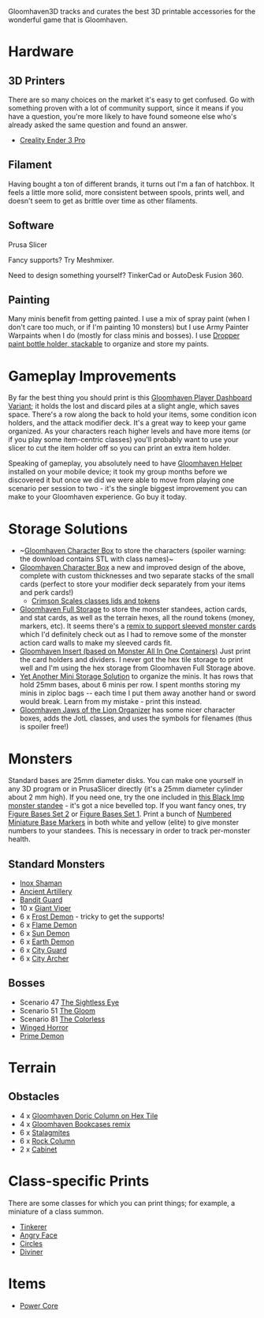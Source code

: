 Gloomhaven3D tracks and curates the best 3D printable accessories for the wonderful game that is Gloomhaven.

# Hardware
## 3D Printers
There are so many choices on the market it's easy to get confused. Go with something proven with a lot of community support, since it means if you have a question, you're more likely to have found someone else who's already asked the same question and found an answer. 
* [Creality Ender 3 Pro](https://www.amazon.com/Comgrow-Creality-Printer-Upgrade-Certified/dp/B07GYRQVYV)

## Filament
Having bought a ton of different brands, it turns out I'm a fan of hatchbox. It feels a little more solid, more consistent between spools, prints well, and doesn't seem to get as brittle over time as other filaments.

## Software
Prusa Slicer

Fancy supports? Try Meshmixer.

Need to design something yourself? TinkerCad or AutoDesk Fusion 360.

## Painting
Many minis benefit from getting painted. I use a mix of spray paint (when I don't care too much, or if I'm painting 10 monsters) but I use Army Painter Warpaints when I do (mostly for class minis and bosses). I use [Dropper paint bottle holder, stackable](https://www.thingiverse.com/thing:3200860) to organize and store my paints. 

# Gameplay Improvements
By far the best thing you should print is this [Gloomhaven Player Dashboard Variant](https://www.thingiverse.com/thing:3625850); it holds the lost and discard piles at a slight angle, which saves space. There's a row along the back to hold your items, some condition icon holders, and the attack modifier deck. It's a great way to keep your game organized. As your characters reach higher levels and have more items (or if you play some item-centric classes) you'll probably want to use your slicer to cut the item holder off so you can print an extra item holder.

Speaking of gameplay, you absolutely need to have [Gloomhaven Helper](http://en.esotericsoftware.com/gloomhaven-helper) installed on your mobile device; it took my group months before we discovered it but once we did we were able to move from playing one scenario per session to two - it's the single biggest improvement you can make to your Gloomhaven experience. Go buy it today.

# Storage Solutions
* ~[Gloomhaven Character Box](https://www.thingiverse.com/thing:2994130) to store the characters (spoiler warning: the download contains STL with class names)~
* [Gloomhaven Character Box](https://www.thingiverse.com/thing:4808239/) a new and improved design of the above, complete with custom thicknesses and two separate stacks of the small cards (perfect to store your modifier deck separately from your items and perk cards!)
  * [Crimson Scales classes lids and tokens](https://www.printables.com/model/198100-gloomhaven-custom-class-storage-boxes/files)
* [Gloomhaven Full Storage](https://www.thingiverse.com/thing:3658149) to store the monster standees, action cards, and stat cards, as well as the terrain hexes, all the round tokens (money, markers, etc). It seems there's a [remix to support sleeved monster cards](https://www.thingiverse.com/thing:4762529) which I'd definitely check out as I had to remove some of the monster action card walls to make my sleeved cards fit.
* [Gloomhaven Insert (based on Monster All In One Containers)](https://www.thingiverse.com/thing:3483482) Just print the card holders and dividers. I never got the hex tile storage to print well and I'm using the hex storage from Gloomhaven Full Storage above.
* [Yet Another Mini Storage Solution](https://www.thingiverse.com/thing:3073819) to organize the minis. It has rows that hold 25mm bases, about 6 minis per row. I spent months storing my minis in ziploc bags -- each time I put them away another hand or sword would break. Learn from my mistake - print this instead.
* [Gloomhaven Jaws of the Lion Organizer](https://www.thingiverse.com/thing:4512948) has some nicer character boxes, adds the JotL classes, and uses the symbols for filenames (thus is spoiler free!)

# Monsters

Standard bases are 25mm diameter disks. You can make one yourself in any 3D program or in PrusaSlicer directly (it's a 25mm diameter cylinder about 2 mm high). If you need one, try the one included in [this Black Imp monster standee](https://www.thingiverse.com/thing:3016299) - it's got a nice bevelled top. If you want fancy ones, try [Figure Bases Set 2](https://www.thingiverse.com/thing:2802448) or [Figure Bases Set 1](https://www.thingiverse.com/thing:2797144). Print a bunch of [Numbered Miniature Base Markers](https://www.thingiverse.com/thing:2872339) in both white and yellow (elite) to give monster numbers to your standees. This is necessary in order to track per-monster health.

## Standard Monsters
* [Inox Shaman](https://www.thingiverse.com/thing:3168879)
* [Ancient Artillery](https://www.thingiverse.com/thing:2942207)
* [Bandit Guard](https://www.thingiverse.com/thing:3150612)
* 10 x [Giant Viper](https://www.thingiverse.com/thing:3043522)
* 6 x [Frost Demon](https://www.thingiverse.com/thing:3432135) - tricky to get the supports!
* 6 x [Flame Demon](https://www.thingiverse.com/thing:3080818)
* 6 x [Sun Demon](https://www.thingiverse.com/thing:3107585)
* 6 x [Earth Demon](https://www.thingiverse.com/thing:2881452)
* 6 x [City Guard](https://www.thingiverse.com/thing:3060016)
* 6 x [City Archer](https://www.thingiverse.com/thing:3058448)


## Bosses
* Scenario 47 [The Sightless Eye](https://www.thingiverse.com/thing:3731432)
* Scenario 51 [The Gloom](https://www.thingiverse.com/thing:3676830)
* Scenario 81 [The Colorless](https://www.myminifactory.com/object/3d-print-the-colorless-savvas-162427)
* [Winged Horror](https://www.thingiverse.com/thing:3805700)
* [Prime Demon](https://www.thingiverse.com/thing:3922559)


# Terrain
## Obstacles
* 4 x [Gloomhaven Doric Column on Hex Tile](https://www.thingiverse.com/thing:4045165)
* 4 x [Gloomhaven Bookcases remix](https://www.thingiverse.com/thing:2758101)
* 6 x [Stalagmites](https://www.thingiverse.com/thing:2776232)
* 6 x [Rock Column](https://www.thingiverse.com/thing:2769270)
* 2 x [Cabinet](https://www.thingiverse.com/thing:2759363)

# Class-specific Prints
There are some classes for which you can print things; for example, a miniature of a class summon.

* [Tinkerer](/classes/tinkerer.md)
* [Angry Face](/classes/angryface.md)
* [Circles](/classes/circles.md)
* [Diviner](/classes/diviner.md)

# Items
* [Power Core](https://www.thingiverse.com/thing:3341494)

